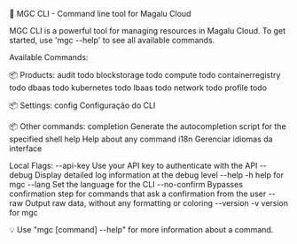🚀 MGC CLI - Command line tool for Magalu Cloud

MGC CLI is a powerful tool for managing resources in Magalu Cloud.
To get started, use 'mgc --help' to see all available commands.


Available Commands:

📦 Products:
  audit               todo
  blockstorage        todo
  compute             todo
  containerregistry   todo
  dbaas               todo
  kubernetes          todo
  lbaas               todo
  network             todo
  profile             todo

📦 Settings:
  config              Configuração do CLI

📦 Other commands:
  completion          Generate the autocompletion script for the specified shell
  help                Help about any command
  i18n                Gerenciar idiomas da interface

Local Flags:
  --api-key         Use your API key to authenticate with the API
  --debug           Display detailed log information at the debug level
  --help            -h help for mgc
  --lang            Set the language for the CLI
  --no-confirm      Bypasses confirmation step for commands that ask a confirmation from the user
  --raw             Output raw data, without any formatting or coloring
  --version         -v version for mgc

💡 Use "mgc [command] --help" for more information about a command.

